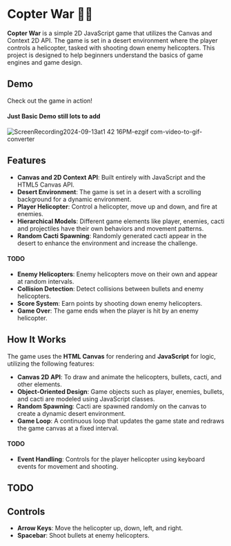 # Copter War 🚁🔥

**Copter War** is a simple 2D JavaScript game that utilizes the Canvas and Context 2D API. The game is set in a desert
environment where the player controls a helicopter, tasked with shooting down enemy helicopters. This project is
designed to help beginners understand the basics of game engines and game design.

## Demo

Check out the game in action!

#### Just Basic Demo still lots to add
![ScreenRecording2024-09-13at1 42 16PM-ezgif com-video-to-gif-converter](https://github.com/user-attachments/assets/bb6b63c5-f354-4808-81a1-b230a60768c0)

## Features

- **Canvas and 2D Context API**: Built entirely with JavaScript and the HTML5 Canvas API.
- **Desert Environment**: The game is set in a desert with a scrolling background for a dynamic environment.
- **Player Helicopter**: Control a helicopter, move up and down, and fire at enemies.
- **Hierarchical Models**: Different game elements like player, enemies, cacti and projectiles have their own behaviors
  and movement patterns.
- **Random Cacti Spawning**: Randomly generated cacti appear in the desert to enhance the environment and increase the
  challenge.

#### TODO

- **Enemy Helicopters**: Enemy helicopters move on their own and appear at random intervals.
- **Collision Detection**: Detect collisions between bullets and enemy helicopters.
- **Score System**: Earn points by shooting down enemy helicopters.
- **Game Over**: The game ends when the player is hit by an enemy helicopter.

## How It Works

The game uses the **HTML Canvas** for rendering and **JavaScript** for logic, utilizing the following features:

- **Canvas 2D API**: To draw and animate the helicopters, bullets, cacti, and other elements.
- **Object-Oriented Design**: Game objects such as player, enemies, bullets, and cacti are modeled using JavaScript
  classes.
- **Random Spawning**: Cacti are spawned randomly on the canvas to create a dynamic desert environment.
- **Game Loop**: A continuous loop that updates the game state and redraws the game canvas at a fixed interval.
#### TODO
- **Event Handling**: Controls for the player helicopter using keyboard events for movement and shooting.

## TODO
## Controls

- **Arrow Keys**: Move the helicopter up, down, left, and right.
- **Spacebar**: Shoot bullets at enemy helicopters.
